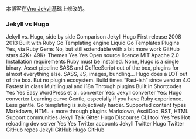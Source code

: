 

本博客在[Vno Jekyll](https://github.com/onevcat/vno-jekyll)基础上修改的。  

### Jekyll vs Hugo

Jekyll vs. Hugo, side by side
Comparison	Jekyll	Hugo
First release	2008	2013
Built with	Ruby	Go
Templating engine	Liquid	Go Templates
Plugins	Yes, via Ruby Gems	No, but still extendable with a bit more work
GitHub stars	42K+	49K+
Themes	Yes	Yes
Open source licence	MIT	Apache 2.0
Installation requirements	Ruby must be installed.	None, Hugo is a single binary.
Asset pipeline	SASS and CoffeeScript out of the box, plugins for almost everything else.	SASS, JS, images, bundling… Hugo does a LOT out of the box. But no plugin ecosystem.
Build times	“Fast-ish” since version 4.0	Fastest in class
Multilingual and i18n	Through plugins	Built in
Shortcodes	Yes	Yes
Easy WordPress et al. converter	Yes: Jekyll converter	Yes: Hugo converter
Learning curve	Gentle, especially if you have Ruby experience.	Less gentle. Go templating is subjectively harder.
Supported content types	Markdown, HTML + more through plugins	Markdown, AsciiDoc, RST, HTML
Support communities	Jekyll Talk Gitter	Hugo Discourse
CLI tool	Yes	Yes
Hot reloading dev server	Yes	Yes
Twitter accounts	Jekyll Twitter	Hugo Twitter
GitHub repos	Jekyll GitHub	Hugo GitHub
